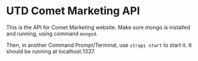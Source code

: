 # UTD Comet Marketing API

This is the API for Comet Marketing website. Make sure mongo is installed and running, using command `mongod`.

Then, in another Command Prompt/Terminal, use `strapi start` to start it. It should be running at localhost:1337.
